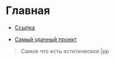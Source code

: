 # Главная
+ [Ссылка](https://elchupacabr.github.io/zerotrust)
* [Самый удачный проект](https://elchupacabr.github.io/zerotrust/app/musical-christmas-lights "четко")
> Самое что есть эстетическое
|рр
